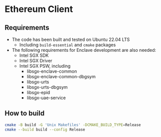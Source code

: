 # Ethereum Client

## Requirements

- The code has been built and tested on Ubuntu 22.04 LTS
  - Including `build-essential` and `cmake` packages
- The following requirements for Enclave development are also needed:
  - Intel SGX SDK
  - Intel SGX Driver
  - Intel SGX PSW, including
    - libsgx-enclave-common
    - libsgx-enclave-common-dbgsym
    - libsgx-urts
    - libsgx-urts-dbgsym
    - libsgx-epid
    - libsgx-uae-service

## How to build

```sh
cmake -B build -G 'Unix Makefiles' -DCMAKE_BUILD_TYPE=Release
cmake --build build --config Release
```
